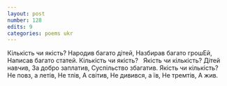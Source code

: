 ```yaml
---
layout: post
number: 128
edits: 9
categories: poems ukr
---
```


Кількість чи якість?
Народив багато дітей, 
Назбирав багато грошЕй,
Написав багато статей. 
Кількість чи якість? 
 
Якість чи кількість? 
Дітей навчив, 
За добро заплатив, 
Суспільство збагатив.
Якість чи кількість?
 
Не повз, а летів,
Не тлів, 
A світив,
Не дивився, а їв, 
Не тремтів, 
A жив.
